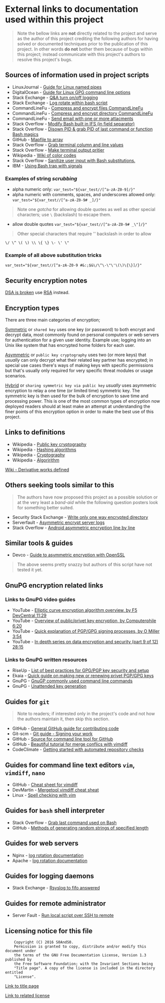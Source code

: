 # External links to documentation used within this project

> Note the bellow links are **not** directly related to the project and serve
> as the author of this project crediting the following authors for having solved
> or documented techniques prior to the publication of this project. In other
> words **do not** bother them because of bugs within this project; instead
> communicate with this project's authors to resolve this project's bugs.

## Sources of information used in project scripts

- LinuxJournal - [Guide for Linux named pipes](http://www.linuxjournal.com/content/using-named-pipes-fifos-bash)
- DigitalOcean - [Guide for Linux GPG command line options](https://www.digitalocean.com/community/tutorials/how-to-use-gpg-to-encrypt-and-sign-messages-on-an-ubuntu-12-04-vps)
- Stack Exchange - [Q&A turn on/off logging](http://unix.stackexchange.com/questions/10922/temporarily-suspend-bash-history-on-a-given-shell)
- Stack Exchange - [Log rotate within bash script](http://unix.stackexchange.com/questions/231486/how-to-implement-logrotate-in-shell-script)
- CommandLineFu - [Compress and encrypt files CommandLineFu](http://www.commandlinefu.com/commands/view/7952/tar.gz-with-gpg-encryption-on-the-fly)
- CommandLineFu - [Compress and encrypt directory CommandLineFu](http://www.commandlinefu.com/commands/view/12007/encrypt-directory-with-gnupg-and-tar)
- CommandLineFu - [Send email with one or more attacments](http://www.commandlinefu.com/commands/view/2886/send-email-with-one-or-more-binary-attachments)
- Stack Overflow - [Modify Bash built in IFS (in field separator)](http://stackoverflow.com/questions/4128235/what-is-the-exact-meaning-of-ifs-n)
- Stack Overflow - [Disown PID & grab PID of last command or function Bash magics](http://stackoverflow.com/questions/5719030/bash-silently-kill-background-function-process)
- GitHub - [Mapfile to array](https://gist.github.com/akwala/9013023)
- Stack Overflow - [Grab terminal column and line values](http://stackoverflow.com/questions/1780483/lines-and-columns-environmental-variables-lost-in-a-script)
- Stack Overflow - [Make terminal output pritier](http://stackoverflow.com/questions/5947742/how-to-change-the-output-color-of-echo-in-linux)
- Wikipedia - [Wiki of color codes](https://en.wikipedia.org/wiki/ANSI_escape_code)
- Stack Overflow - [Sanitize user input with Bash substitutions.](http://stackoverflow.com/a/89970)
- IBM - [Using Bash trap with signals](https://www.ibm.com/developerworks/aix/library/au-usingtraps/)

### Examples of string *scrubbing*

- alpha numeric only: `var_test="${var_test//[^a-zA-Z0-9]/}"`
- alpha numeric with comments, spaces, and underscores allowed only:
 `var_test="${var_test//[^a-zA-Z0-9# _]/}"`

> Note one *gotcha* for allowing double quotes as well as other special
> characters; use `\` (backslash) to escape them.

- allow double quotes `var_test="${var_test//[^a-zA-Z0-9# _\"]/}"`

> Other special characters that require '\' backslash in order to allow

```
\/ \^ \( \) \\ \{ \} \- \' \"
```

### Example of all above substitution tricks

```
var_test="${var_test//[^a-zA-Z0-9 #&:;$&\/\^\-\"\'\(\)\{\}]/}"
```

## Security encryption notes

[DSA is broken](https://en.wikipedia.org/wiki/Digital_Signature_Algorithm#Sensitivity)
 use [RSA](https://en.wikipedia.org/wiki/RSA_(algorithm)) instead.

## Encryption types

There are three main categories of encryption;

[Symmetric](https://en.wikipedia.org/wiki/Symmetric-key_algorithm)
 or `shared key` uses one key (or password) to both encrypt and decrypt data,
 most commonly found on personal computers or web servers for authentication for
 a given user identity. Example use; logging into an Unix like system that has
 encrypted home folders for each user.

[Asymmetric](https://en.wikipedia.org/wiki/Public-key_cryptography)
 or `public key cryptography` uses two (or more keys) that *usually* can only
 decrypt what their related key partner has encrypted; in special use cases
 there's ways of making keys with specific permissions but that's usually only
 required for very specific threat modules or usage scenarios.

[Hybrid](https://en.wikipedia.org/wiki/Hybrid_cryptosystem)
 or `sharing symmetric key via public key` *usually* uses asymmetric encryption
 to relay a one time (or limited time) symmetric key. The symmetric key is then
 used for the bulk of encryption to save time and processing power. This is one
 of the most common types of encryption now deployed readers should at least make
 an attempt at understanding the finer points of this encryption option in order
 to make the best use of this project.

## Links to definitions

- Wikipedia - [Public key cryptography](https://en.wikipedia.org/wiki/Public-key_cryptography)
- Wikipedia - [Hashing algorithms](https://en.wikipedia.org/wiki/Hash_function)
- Wikipedia - [Cryptography](https://en.wikipedia.org/wiki/Cryptography)
- Wikipedia - [Algoririthm](https://en.wikipedia.org/wiki/Algorithm)

[Wiki - Derivative works defined](https://en.wikipedia.org/wiki/Derivative_work)

## Others seeking tools similar to this

> The authors have now proposed this project as a possible solution or at the
> very least a *band-aid* while the following question posters look for something
> better suited.

- Security Stack Exchange - [Write only one way encrypted directory](http://security.stackexchange.com/questions/6218/is-there-any-asymmetrically-encrypted-file-system)
- Serverfault - [Asymmetric encrypt server logs](http://serverfault.com/questions/89126/asymmetrically-encrypted-filesystem)
- Stack Overflow - [Android asymmetric encryption line by line](http://stackoverflow.com/questions/29131427/efficient-asymmetric-log-encryption-in-android/29134101)

## Similar tools & guides

- Devco - [Guide to asymmetric encryption with OpenSSL](https://www.devco.net/archives/2006/02/13/public_-_private_key_encryption_using_openssl.php)

> The above seems pretty snazzy but authors of this script have not tested
> it yet.

## GnuPG encryption related links

### Links to GnuPG video guides

- YouTube - [Elliptic curve encryption algorithm overview, by F5 DevCentral 11:29](https://youtu.be/dCvB-mhkT0w)
- YouTube - [Overview of public/privet key encryption, by Computerphile 6:20](https://youtu.be/GSIDS_lvRv4)
- YouTube - [Quick explanation of PGP/GPG signing processes, by O Miller 3:54](https://youtu.be/HubAvQg6SPM)
- YouTube - [In depth series on data encryption and security (part 9 of 12) 28:15](https://youtu.be/IyafQPFxgjU)

### Links to GnuPG written resources

- RiseUp - [List of best practices for GPG/PGP key security and setup](https://riseup.net/en/security/message-security/openpgp/best-practices)
- Ekaia - [Quick guide on making new or renewing privet PGP/GPG keys](https://ekaia.org/blog/2009/05/10/creating-new-gpgkey/)
- GnuPG - [GnuGP commonly used command line commands](https://www.gnupg.org/documentation/manuals/gnupg/Operational-GPG-Commands.html)
- GnuPG - [Unattended key generation](https://www.gnupg.org/documentation/manuals/gnupg-devel/Unattended-GPG-key-generation.html)

## Guides for `git`

> Note to readers; if interested only in the project's code and not how the
> authors maintain it, then skip this section.

- GitHub - [General GitHub guide for contributing code](https://guides.github.com/activities/contributing-to-open-source/)
- Git-scm - [Git guide - Signing your work](https://git-scm.com/book/en/v2/Git-Tools-Signing-Your-Work)
- GitHub - [Source for command line tool for GitHub](https://github.com/github/hub)
- GitHub - [Beautiful tutorial for merge conflics with vimdiff](https://gist.github.com/karenyyng/f19ff75c60f18b4b8149)
- CodeClimate - [Getting started with automated repository checks](https://docs.codeclimate.com/docs/getting-started-configuration)

## Guides for command line text editors `vim`, `vimdiff`, `nano`

- GitHub - [Cheat sheet for vimdiff](https://gist.github.com/mattratleph/4026987)
- DevMartin - [Mergetool vimdiff cheat sheat](http://devmartin.com/blog/2014/06/basic-vimdiff-commands-for-git-mergetool/)
- Linux - [Spell checking with vim](https://www.linux.com/learn/using-spell-checking-vim)

## Guides for `bash` shell interpreter

- Stack Overflow - [Grab last command used on Bash](http://stackoverflow.com/a/9502698)
- GitHub - [Methods of generating random strings of specified length](https://gist.github.com/earthgecko/3089509)

## Guides for web servers

- Nginx - [log rotation documentation](https://www.nginx.com/resources/wiki/start/topics/examples/logrotation/)
- Apache - [log rotation documentation](https://httpd.apache.org/docs/2.4/programs/rotatelogs.html)

## Guides for logging daemons

- Stack Exchange - [Rsyslog to fifo answered](http://unix.stackexchange.com/questions/134896/how-to-redirect-logs-to-a-fifo-device)

## Guides for remote administrator

- Server Fault - [Run local script over SSH to remote](http://serverfault.com/a/595256)

## Licensing notice for this file

```
    Copyright (C) 2016 S0AndS0.
    Permission is granted to copy, distribute and/or modify this document under
    the terms of the GNU Free Documentation License, Version 1.3 published by
    the Free Software Foundation; with the Invariant Sections being
    "Title page". A copy of the license is included in the directory entitled
    "License".
```

[Link to title page](Contributing_Financially.md)

[Link to related license](../Licenses/GNU_FDLv1.3_Documentation.md)

